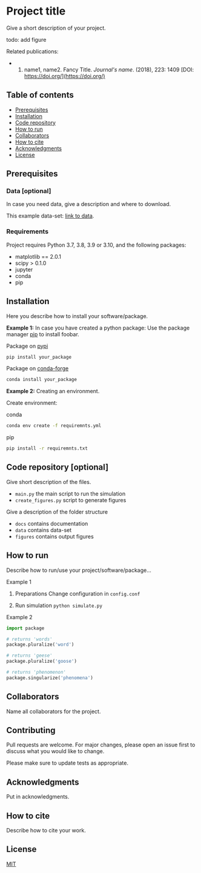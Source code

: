 # Project title
Give a short description of your project.

todo: add figure

Related publications:
- 1. name1, name2. Fancy Title. *Journal's name*. (2018), 223: 1409 [DOI: https://doi.org/](https://doi.org/)


## Table of contents
  - [Prerequisites](#prerequisites)
  - [Installation](#installation)
  - [Code repository](#code-repository)
  - [How to run](#how-to-run)
  - [Collaborators](#collaborators)
  - [How to cite](#how-to-cite)
  - [Acknowledgments](#acknowledgments)
  - [License](#license)

## Prerequisites
### Data [optional]
In case you need data, give a description and where to download.

This example data-set: [link to data](www.data.com).


### Requirements
Project requires Python 3.7, 3.8, 3.9 or 3.10, and the following packages:

- matplotlib == 2.0.1
- scipy > 0.1.0
- jupyter
- conda
- pip



## Installation

Here you describe how to install your software/package.

**Example 1:**
In case you have created a python package:
Use the package manager [pip](https://pip.pypa.io/en/stable/) to install foobar.

Package on [pypi](https://pypi.org/)
```bash
pip install your_package
```

Package on [conda-forge](https://pypi.org/)
```bash
conda install your_package
```

**Example 2:**
Creating an environment.

Create environment:

conda
```bash
conda env create -f requiremnts.yml
```
pip
```bash
pip install -r requiremnts.txt
```

## Code repository [optional]
Give short description of the files.

- `main.py` the main script to run the simulation
- `create_figures.py` script to generate figures

Give a description of the folder structure
- `docs` contains documentation
- `data` contains data-set
- `figures` contains output figures

## How to run
Describe how to run/use your project/software/package...

Example 1
1. Preparations
Change configuration in `config.conf`

2. Run simulation
`python simulate.py`


Example 2
```python
import package

# returns 'words'
package.pluralize('word')

# returns 'geese'
package.pluralize('goose')

# returns 'phenomenon'
package.singularize('phenomena')
```

## Collaborators

Name all collaborators for the project.

## Contributing
Pull requests are welcome. For major changes, please open an issue first to discuss what you would like to change.

Please make sure to update tests as appropriate.

## Acknowledgments
Put in acknowledgments.

## How to cite
Describe how to cite your work.

## License
[MIT](https://choosealicense.com/licenses/mit/)
